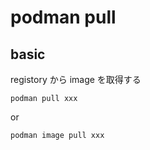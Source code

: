 
# podman pull


## basic

registory から image を取得する

```
podman pull xxx
```

or

```
podman image pull xxx
```


